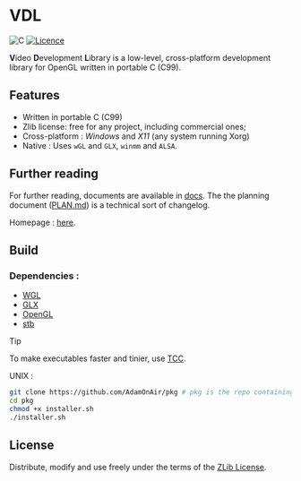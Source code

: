 # VDL

![C](https://img.shields.io/badge/c-%2300599C.svg?style=for-the-badge&logo=c&logoColor=white)
[![Licence](https://img.shields.io/static/v1.svg?label=lLicense&message=ZLib&color=blue&style=for-the-badge)](./LICENSE)

**V**ideo **D**evelopment **L**ibrary is a low-level, cross-platform development library for OpenGL written in portable C (C99).

## Features

* Written in portable C (C99)
* Zlib license: free for any project, including commercial ones;
* Cross-platform : *Windows* and *X11* (any system running Xorg)
* Native : Uses `wGL` and `GLX`, `winmm` and `ALSA`.

## Further reading

For further reading, documents are available in [docs](./docs/). The the planning document ([PLAN.md](./docs/PLAN.md)) is a technical sort of changelog.

Homepage : [here](https://adamonair.neocities.org/vdl).

## Build

### Dependencies :

* [WGL](https://registry.khronos.org/OpenGL/api/GL/wgl.h)
* [GLX](https://dri.freedesktop.org/wiki/GLX/)
* [OpenGL](https://www.opengl.org/)
* [stb](https://github.com/nothings/stb)

> [!TIP]
> To make executables faster and tinier, use [TCC](https://bellard.org/tcc/).

UNIX :
```bash
git clone https://github.com/AdamOnAir/pkg # pkg is the repo containing VDL installer
cd pkg
chmod +x installer.sh
./installer.sh
```

## License

Distribute, modify and use freely under the terms of the [ZLib License](./LICENSE).

<!--
Copyright (C) 2024 Ellouze Adam <elzadam11@tutamail.com>
  
This software is provided 'as-is', without any express or implied
warranty.  In no event will the authors be held liable for any damages
arising from the use of this software.

Permission is granted to anyone to use this software for any purpose,
including commercial applications, and to alter it and redistribute it
freely, subject to the following restrictions:
  
1. The origin of this software must not be misrepresented; you must not
   claim that you wrote the original software. If you use this software
   in a product, an acknowledgment in the product documentation would be
   appreciated but is not required. 
2. Altered source versions must be plainly marked as such, and must not be
   misrepresented as being the original software.
3. This notice may not be removed or altered from any source distribution.
-->
